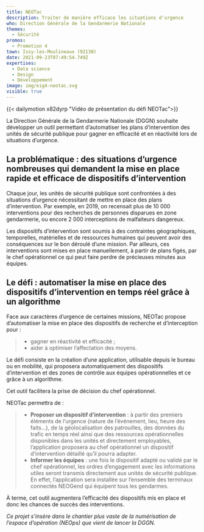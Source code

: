```yaml
---
title: NEOTac
description: Traiter de manière efficace les situations d'urgence
who: Direction Générale de la Gendarmerie Nationale
themes:
  - Sécurité
promos:
  - Promotion 4
town: Issy-les-Moulineaux (92130)
date: 2021-09-23T07:49:54.749Z
expertises:
  - Data science
  - Design
  - Développement
image: img/eig4-neotac.svg
visible: true
---
```

{{< dailymotion x82dyrp "Vidéo de présentation du défi NEOTac">}}

La Direction Générale de la Gendarmerie Nationale (DGGN) souhaite développer un outil permettant d’automatiser les plans d’intervention des unités de sécurité publique pour gagner en efficacité et en réactivité lors de situations d’urgence.

## La problématique : des situations d’urgence nombreuses qui demandent la mise en place rapide et efficace de dispositifs d’intervention

Chaque jour, les unités de sécurité publique sont confrontées à des situations d’urgence nécessitant de mettre en place des plans d’intervention. Par exemple, en 2019, on recensait plus de 10 000 interventions pour des recherches de personnes disparues en zone gendarmerie, ou encore 2 000 interceptions de malfaiteurs dangereux.

Les dispositifs d’intervention sont soumis à des contraintes géographiques, temporelles, matérielles et de ressources humaines qui peuvent avoir des conséquences sur le bon déroulé d’une mission. Par ailleurs, ces interventions sont mises en place manuellement, à partir de plans figés, par le chef opérationnel ce qui peut faire perdre de précieuses minutes aux équipes.

## Le défi : automatiser la mise en place des dispositifs d’intervention en temps réel grâce à un algorithme

Face aux caractères d’urgence de certaines missions, NEOTac propose d’automatiser la mise en place des dispositifs de recherche et d’interception pour :

> * gagner en réactivité et efficacité ;
> * aider à optimiser l’affectation des moyens.

Le défi consiste en la création d’une application, utilisable depuis le bureau ou en mobilité, qui proposera automatiquement des dispositifs d’intervention et des zones de contrôle aux équipes opérationnelles et ce grâce à un algorithme.

Cet outil facilitera la prise de décision du chef opérationnel.

NEOTac permettra de :

> * **Proposer un dispositif d’intervention** : à partir des premiers éléments de l’urgence (nature de l’événement, lieu, heure des faits…), de la géolocalisation des patrouilles, des données du trafic en temps réel ainsi que des ressources opérationnelles disponibles dans les unités et directement employables, l’application proposera au chef opérationnel un dispositif d’intervention détaillé qu’il pourra adapter.
> * **Informer les équipes** : une fois le dispositif adapté ou validé par le chef opérationnel, les ordres d’engagement avec les informations utiles seront transmis directement aux unités de sécurité publique. En effet, l’application sera installée sur l’ensemble des terminaux connectés NEOGend qui équipent tous les gendarmes.

À terme, cet outil augmentera l’efficacité des dispositifs mis en place et donc les chances de succès des interventions.

*Ce projet s’insère dans le chantier plus vaste de la numérisation de l’espace d’opération (NEOps) que vient de lancer la DGGN.*